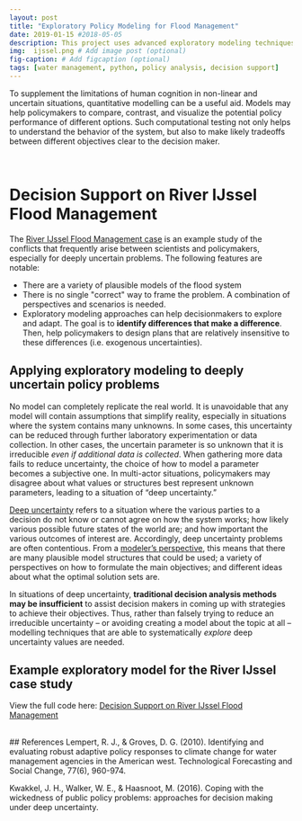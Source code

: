 ```yaml
---
layout: post
title: "Exploratory Policy Modeling for Flood Management"
date: 2019-01-15 #2018-05-05
description: This project uses advanced exploratory modeling techniques to provide policy support on a water management case study.
img:  ijssel.png # Add image post (optional)
fig-caption: # Add figcaption (optional)
tags: [water management, python, policy analysis, decision support]
---
```


To supplement the limitations of human cognition in non-linear and uncertain situations, quantitative modelling can be a useful aid. Models may help policymakers to compare, contrast, and visualize the potential policy performance of different options. Such computational testing not only helps to understand the behavior of the system, but also to make likely tradeoffs between different objectives clear to the decision maker.

<!-- However, recent studies suggest that the **success of models to influence policy debates has been rather limited** (Saltelli & Giampietro, 2015). Critics have argued that models often exclude, ignore, or simplify precisely those aspects that make public policy problems so formidable. Furthermore, models often fail to answer many of the key questions asked by policymakers (Victora, Habicht, & Bryce, 2004). Therefore, why do we continue to use models for supporting policy decisions? -->

<br>

# Decision Support on River IJssel Flood Management
The [River IJssel Flood Management case](https://www.mdpi.com/2076-3263/8/6/224/htm) is an example study of the conflicts that frequently arise between scientists and policymakers, especially for deeply uncertain problems. The following features are notable:
* There are a variety of plausible models of the flood system
* There is no single "correct" way to frame the problem. A combination of perspectives and scenarios is needed.
* Exploratory modeling approaches can help decisionmakers to explore and adapt. The goal is to **identify differences that make a difference**. Then, help policymakers to design plans that are relatively insensitive to these differences (i.e. exogenous uncertainties).

## Applying exploratory modeling to deeply uncertain policy problems
No model can completely replicate the real world. It is unavoidable that any model will contain assumptions that simplify reality, especially in situations where the system contains many unknowns. In some cases, this uncertainty can be reduced through further laboratory experimentation or data collection. In other cases, the uncertain parameter is so unknown that it is irreducible *even if additional data is collected*. When gathering more data fails to reduce uncertainty, the choice of how to model a parameter becomes a subjective one. In multi-actor situations, policymakers may disagree about what values or structures best represent unknown parameters, leading to a situation of “deep uncertainty.”

[Deep uncertainty](https://www.sciencedirect.com/science/article/pii/S1364815212003131) refers to a situation where the various parties to a decision do not know or cannot agree on how the system works; how likely various possible future states of the world are; and how important the various outcomes of interest are. Accordingly, deep uncertainty problems are often contentious. From a [modeler’s perspective](https://ascelibrary.org/doi/full/10.1061/%28ASCE%29WR.1943-5452.0000626), this means that there are many plausible model structures that could be used; a variety of perspectives on how to formulate the main objectives; and different ideas about what the optimal solution sets are.

In situations of deep uncertainty, **traditional decision analysis methods may be insufficient** to assist decision makers in coming up with strategies to achieve their objectives. Thus, rather than falsely trying to reduce an irreducible uncertainty – or avoiding creating a model about the topic at all – modelling techniques that are able to systematically *explore*  deep uncertainty values are needed.

## Example exploratory model for the River IJssel case study
View the full code here: [Decision Support on River IJssel Flood Management](https://github.com/shannongross/Model-Based-Decision-Making)

<br>
## References
Lempert, R. J., & Groves, D. G. (2010). Identifying and evaluating robust adaptive policy responses to climate change for water management agencies in the American west. Technological Forecasting and Social Change, 77(6), 960-974.

Kwakkel, J. H., Walker, W. E., & Haasnoot, M. (2016). Coping with the wickedness of public policy problems: approaches for decision making under deep uncertainty.
